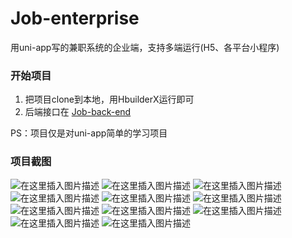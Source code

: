 # Job-enterprise
用uni-app写的兼职系统的企业端，支持多端运行(H5、各平台小程序)

### 开始项目

 1. 把项目clone到本地，用HbuilderX运行即可
 2. 后端接口在
 [Job-back-end](https://github.com/Gang-bb/Job-back-end)

PS：项目仅是对uni-app简单的学习项目

### 项目截图
![在这里插入图片描述](https://img-blog.csdnimg.cn/20200828191020884.png?x-oss-process=image/watermark,type_ZmFuZ3poZW5naGVpdGk,shadow_10,text_aHR0cHM6Ly9ibG9nLmNzZG4ubmV0L3FxXzM3MTMyNDk1,size_16,color_FFFFFF,t_70#pic_center)
![在这里插入图片描述](https://img-blog.csdnimg.cn/20200828191020954.png?x-oss-process=image/watermark,type_ZmFuZ3poZW5naGVpdGk,shadow_10,text_aHR0cHM6Ly9ibG9nLmNzZG4ubmV0L3FxXzM3MTMyNDk1,size_16,color_FFFFFF,t_70#pic_center)
![在这里插入图片描述](https://img-blog.csdnimg.cn/20200828191020955.png?x-oss-process=image/watermark,type_ZmFuZ3poZW5naGVpdGk,shadow_10,text_aHR0cHM6Ly9ibG9nLmNzZG4ubmV0L3FxXzM3MTMyNDk1,size_16,color_FFFFFF,t_70#pic_center)
![在这里插入图片描述](https://img-blog.csdnimg.cn/20200828191020950.png?x-oss-process=image/watermark,type_ZmFuZ3poZW5naGVpdGk,shadow_10,text_aHR0cHM6Ly9ibG9nLmNzZG4ubmV0L3FxXzM3MTMyNDk1,size_16,color_FFFFFF,t_70#pic_center)
![在这里插入图片描述](https://img-blog.csdnimg.cn/20200828191020944.png?x-oss-process=image/watermark,type_ZmFuZ3poZW5naGVpdGk,shadow_10,text_aHR0cHM6Ly9ibG9nLmNzZG4ubmV0L3FxXzM3MTMyNDk1,size_16,color_FFFFFF,t_70#pic_center)
![在这里插入图片描述](https://img-blog.csdnimg.cn/20200828191020951.png?x-oss-process=image/watermark,type_ZmFuZ3poZW5naGVpdGk,shadow_10,text_aHR0cHM6Ly9ibG9nLmNzZG4ubmV0L3FxXzM3MTMyNDk1,size_16,color_FFFFFF,t_70#pic_center)
![在这里插入图片描述](https://img-blog.csdnimg.cn/20200828191020892.png?x-oss-process=image/watermark,type_ZmFuZ3poZW5naGVpdGk,shadow_10,text_aHR0cHM6Ly9ibG9nLmNzZG4ubmV0L3FxXzM3MTMyNDk1,size_16,color_FFFFFF,t_70#pic_center)
![在这里插入图片描述](https://img-blog.csdnimg.cn/20200828191020889.png?x-oss-process=image/watermark,type_ZmFuZ3poZW5naGVpdGk,shadow_10,text_aHR0cHM6Ly9ibG9nLmNzZG4ubmV0L3FxXzM3MTMyNDk1,size_16,color_FFFFFF,t_70#pic_center)
![在这里插入图片描述](https://img-blog.csdnimg.cn/20200828191020880.png?x-oss-process=image/watermark,type_ZmFuZ3poZW5naGVpdGk,shadow_10,text_aHR0cHM6Ly9ibG9nLmNzZG4ubmV0L3FxXzM3MTMyNDk1,size_16,color_FFFFFF,t_70#pic_center)
![在这里插入图片描述](https://img-blog.csdnimg.cn/20200828191020825.png?x-oss-process=image/watermark,type_ZmFuZ3poZW5naGVpdGk,shadow_10,text_aHR0cHM6Ly9ibG9nLmNzZG4ubmV0L3FxXzM3MTMyNDk1,size_16,color_FFFFFF,t_70#pic_center)
![在这里插入图片描述](https://img-blog.csdnimg.cn/20200828191020760.png?x-oss-process=image/watermark,type_ZmFuZ3poZW5naGVpdGk,shadow_10,text_aHR0cHM6Ly9ibG9nLmNzZG4ubmV0L3FxXzM3MTMyNDk1,size_16,color_FFFFFF,t_70#pic_center)
